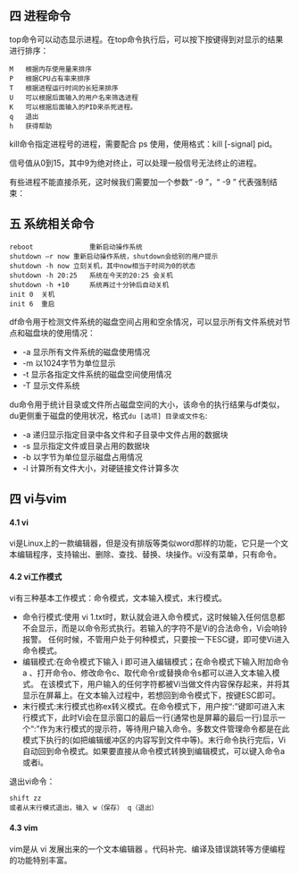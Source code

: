 ## 四 进程命令

top命令可以动态显示进程。在top命令执行后，可以按下按键得到对显示的结果进行排序：
```
M	根据内存使用量来排序
P	根据CPU占有率来排序
T	根据进程运行时间的长短来排序
U	可以根据后面输入的用户名来筛选进程
K	可以根据后面输入的PID来杀死进程。
q	退出
h	获得帮助
```

kill命令指定进程号的进程，需要配合 ps 使用，使用格式：kill [-signal] pid。  

信号值从0到15，其中9为绝对终止，可以处理一般信号无法终止的进程。  

有些进程不能直接杀死，这时候我们需要加一个参数“ -9 ”，“ -9 ” 代表强制结束：

## 五 系统相关命令

```
reboot				重新启动操作系统
shutdown –r now	重新启动操作系统，shutdown会给别的用户提示
shutdown -h now	立刻关机，其中now相当于时间为0的状态
shutdown -h 20:25	系统在今天的20:25 会关机
shutdown -h +10		系统再过十分钟后自动关机
init 0	关机
init 6	重启
```

df命令用于检测文件系统的磁盘空间占用和空余情况，可以显示所有文件系统对节点和磁盘块的使用情况：
- -a	显示所有文件系统的磁盘使用情况
- -m	以1024字节为单位显示
- -t	显示各指定文件系统的磁盘空间使用情况
- -T	显示文件系统

du命令用于统计目录或文件所占磁盘空间的大小，该命令的执行结果与df类似，du更侧重于磁盘的使用状况，格式`du [选项] 目录或文件名`:
- -a	递归显示指定目录中各文件和子目录中文件占用的数据块 
- -s	显示指定文件或目录占用的数据块
- -b	以字节为单位显示磁盘占用情况
- -l	计算所有文件大小，对硬链接文件计算多次

## 四 vi与vim

#### 4.1 vi
vi是Linux上的一款编辑器，但是没有排版等类似word那样的功能，它只是一个文本编辑程序，支持输出、删除、查找、替换、块操作。vi没有菜单，只有命令。  

#### 4.2 vi工作模式

vi有三种基本工作模式：命令模式，文本输入模式，末行模式。

- 命令行模式:使用 vi 1.txt时，默认就会进入命令模式，这时候输入任何信息都不会显示，而是以命令形式执行。若输入的字符不是Vi的合法命令，Vi会响铃报警。
任何时候，不管用户处于何种模式，只要按一下ESC键，即可使Vi进入命令模式。
- 编辑模式:在命令模式下输入 i 即可进入编辑模式；在命令模式下输入附加命令a 、打开命令o、修改命令c、取代命令r或替换命令s都可以进入文本输入模式。	在该模式下，用户输入的任何字符都被Vi当做文件内容保存起来，并将其显示在屏幕上。在文本输入过程中，若想回到命令模式下，按键ESC即可。
- 末行模式:末行模式也称ex转义模式。在命令模式下，用户按“:”键即可进入末行模式下，此时Vi会在显示窗口的最后一行(通常也是屏幕的最后一行)显示一个“:”作为末行模式的提示符，等待用户输入命令。多数文件管理命令都是在此模式下执行的(如把编辑缓冲区的内容写到文件中等)。末行命令执行完后，Vi自动回到命令模式。如果要直接从命令模式转换到编辑模式，可以键入命令a或者i。

退出vi命令：
```
shift zz
或者从末行模式退出，输入 w（保存） q（退出）
```

#### 4.3 vim

vim是从 vi 发展出来的一个文本编辑器 。代码补完、编译及错误跳转等方便编程的功能特别丰富。